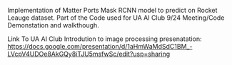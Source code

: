Implementation of Matter Ports Mask RCNN model to predict on Rocket Leauge dataset. Part of the Code used for UA AI Club 9/24 Meeting/Code Demonstation and walkthough.

Link To UA AI Club Introdution to image processing presenatation: https://docs.google.com/presentation/d/1aHmWaMdSdC1BM_-LVcpV4UDOe8AkGQy8iTJU5msfwSc/edit?usp=sharing
